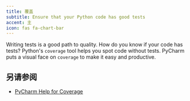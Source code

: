```yaml
---
title: 覆盖
subtitle: Ensure that your Python code has good tests
accent: 主
icon: fas fa-chart-bar
---
```


Writing tests is a good path to quality. How do you know if your code has tests? Python's `coverage` tool helps you spot code without tests. PyCharm puts a visual face on `coverage` to make it easy and productive.

## 另请参阅
- [PyCharm Help for Coverage](https://www.jetbrains.com/help/pycharm/coverage.html)
